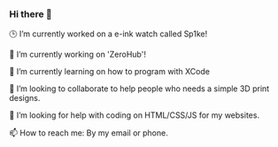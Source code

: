 ### Hi there 👋

🕒 I’m currently worked on a e-ink watch called Sp1ke!

🔭 I’m currently working on 'ZeroHub'!

🌱 I’m currently learning on how to program with XCode

👯 I’m looking to collaborate to help people who needs a simple 3D print designs.

🤔 I’m looking for help with coding on HTML/CSS/JS for my websites.

📫 How to reach me: By my email or phone.

<!--
**diliboy88/diliboy88** is a ✨ _special_ ✨ repository because its `README.md` (this file) appears on your GitHub profile.



🔭 I’m currently working on DiBell https://github.com/diliboy88/DiBell
🌱 I’m currently learning on how to program with XCode
👯 I’m looking to collaborate for help to make pcbs and software
🤔 I’m looking for help with my main project (DiBell).
- 💬 Ask me about ...
📫 How to reach me: By my email or phone.
- 😄 Pronouns: He/Him
- ⚡ Fun fact: My dream job is to be a Engineer and others.
-->

<!--START_SECTION:waka-->
<!--END_SECTION:waka-->
